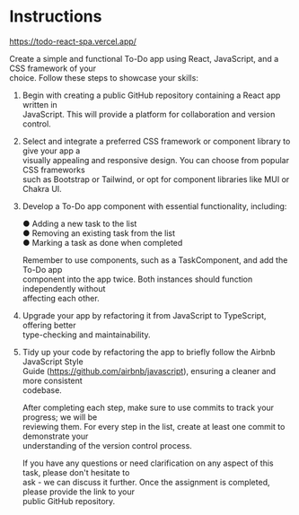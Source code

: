 # Instructions

https://todo-react-spa.vercel.app/

Create a simple and functional To-Do app using React, JavaScript, and a CSS framework of your  
choice. Follow these steps to showcase your skills:  

1. Begin with creating a public GitHub repository containing a React app written in  
   JavaScript. This will provide a platform for collaboration and version control.  

2. Select and integrate a preferred CSS framework or component library to give your app a  
   visually appealing and responsive design. You can choose from popular CSS frameworks  
   such as Bootstrap or Tailwind, or opt for component libraries like MUI or Chakra UI.  

3. Develop a To-Do app component with essential functionality, including:  

   ● Adding a new task to the list  
   ● Removing an existing task from the list  
   ● Marking a task as done when completed  

   Remember to use components, such as a TaskComponent, and add the To-Do app  
   component into the app twice. Both instances should function independently without  
   affecting each other.  

4. Upgrade your app by refactoring it from JavaScript to TypeScript, offering better  
   type-checking and maintainability.  

5. Tidy up your code by refactoring the app to briefly follow the Airbnb JavaScript Style  
   Guide (https://github.com/airbnb/javascript), ensuring a cleaner and more consistent  
   codebase.  

   After completing each step, make sure to use commits to track your progress; we will be  
   reviewing them. For every step in the list, create at least one commit to demonstrate your  
   understanding of the version control process.  

   If you have any questions or need clarification on any aspect of this task, please don't hesitate to  
   ask - we can discuss it further. Once the assignment is completed, please provide the link to your  
   public GitHub repository.  
